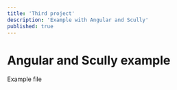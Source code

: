 ```yaml
---
title: 'Third project'
description: 'Example with Angular and Scully'
published: true
---
```

# Angular and Scully example
Example file
